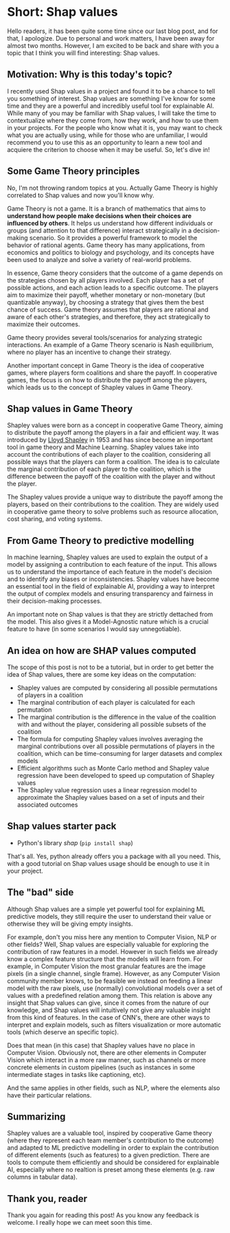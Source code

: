 # **Short: Shap values**

Hello readers, it has been quite some time since our last blog post, and for that, I apologize. Due to personal and work matters, I have been away for almost two months. However, I am excited to be back and share with you a topic that I think you will find interesting: Shap values.

## **Motivation: Why is this today's topic?**

I recently used Shap values in a project and found it to be a chance to tell you something of interest. Shap values are something I've know for some time and they are a powerful and incredibly useful tool for explainable AI. While many of you may be familiar with Shap values, I will take the time to contextualize where they come from, how they work, and how to use them in your projects. For the people who know what it is, you may want to check what you are actually using, while for those who are unfamiliar, I would recommend you to use this as an opportunity to learn a new tool and acquiere the criterion to choose when it may be useful. So, let's dive in!
 
 ## **Some Game Theory principles**
 
 No, I'm not throwing random topics at you. Actually Game Theory is highly correlated to Shap values and now you'll know why.
 
Game Theory is not a game. It is a branch of mathematics that aims to **understand how people make decisions when their choices are influenced by others**. It helps us understand how different individuals or groups (and attention to that difference) interact strategically in a decision-making scenario. So it provides a powerful framework to model the behavior of rational agents. Game theory has many applications, from economics and politics to biology and psychology, and its concepts have been used to analyze and solve a variety of real-world problems.

In essence, Game theory considers that the outcome of a game depends on the strategies chosen by all players involved. Each player has a set of possible actions, and each action leads to a specific outcome. The players aim to maximize their payoff, whether monetary or non-monetary (but quantizable anyway), by choosing a strategy that gives them the best chance of success. Game theory assumes that players are rational and aware of each other's strategies, and therefore, they act strategically to maximize their outcomes.

Game theory provides several tools/scenarios for analyzing strategic interactions. An example of a Game Theory scenario is Nash equilibrium, where no player has an incentive to change their strategy. 

Another important concept in Game Theory is the idea of cooperative games, where players form coalitions and share the payoff. In cooperative games, the focus is on how to distribute the payoff among the players, which leads us to the concept of Shapley values in Game Theory.

## **Shap values in Game Theory**

Shapley values were born as a concept in cooperative Game Theory, aiming to distribute the payoff among the players in a fair and efficient way. It was introduced by [Lloyd Shapley](https://en.wikipedia.org/wiki/Lloyd_Shapley) in 1953 and has since become an important tool in game theory and Machine Learning. Shapley values take into account the contributions of each player to the coalition, considering all possible ways that the players can form a coalition. The idea is to calculate the marginal contribution of each player to the coalition, which is the difference between the payoff of the coalition with the player and without the player.

The Shapley values provide a unique way to distribute the payoff among the players, based on their contributions to the coalition. They are widely used in cooperative game theory to solve problems such as resource allocation, cost sharing, and voting systems. 

## **From Game Theory to predictive modelling**

In machine learning, Shapley values are used to explain the output of a model by assigning a contribution to each feature of the input. This allows us to understand the importance of each feature in the model's decision and to identify any biases or inconsistencies. Shapley values have become an essential tool in the field of explainable AI, providing a way to interpret the output of complex models and ensuring transparency and fairness in their decision-making processes.

An important note on Shap values is that they are strictly dettached from the model. This also gives it a Model-Agnostic nature which is a crucial feature to have (in some scenarios I would say unnegotiable).

## **An idea on how are SHAP values computed**

The scope of this post is not to be a tutorial, but in order to get better the idea of Shap values, there are some key ideas on the computation:

* Shapley values are computed by considering all possible permutations of players in a coalition
* The marginal contribution of each player is calculated for each permutation
* The marginal contribution is the difference in the value of the coalition with and without the player, considering all possible subsets of the coalition
* The formula for computing Shapley values involves averaging the marginal contributions over all possible permutations of players in the coalition, which can be time-consuming for larger datasets and complex models
* Efficient algorithms such as Monte Carlo method and Shapley value regression have been developed to speed up computation of Shapley values
* The Shapley value regression uses a linear regression model to approximate the Shapley values based on a set of inputs and their associated outcomes

## **Shap values starter pack**

* Python's library *shap* (`pip install shap`)

That's all. Yes, python already offers you a package with all you need. This, with a good tutorial on Shap values usage should be enough to use it in your project.

## **The "bad" side**

Although Shap values are a simple yet powerful tool for explaining ML predictive models, they still require the user to understand their value or otherwise they will be giving empty insights. 

For example, don't you miss here any mention to Computer Vision, NLP or other fields? Well, Shap values are especially valuable for exploring the contribution of raw features in a model. However in such fields we already know a complex feature structure that the models will learn from. For example, in Computer Vision the most granular features are the image pixels (in a single channel, single frame). However, as any Computer Vision community member knows, to be feasible we instead on feeding a linear model with the raw pixels, use (normally) convolutional models over a set of values with a predefined relation among them. This relation is above any insight that Shap values can give, since it comes from the nature of our knowledge, and Shap values will intuitively not give any valuable insight from this kind of features. In the case of CNN's, there are other ways to interpret and explain models, such as filters visualization or more automatic tools (which deserve an specific topic).

Does that mean (in this case) that Shapley values have no place in Computer Vision. Obviously not, there are other elements in Computer Vision which interact in a more raw manner, such as channels or more concrete elements in custom pipelines (such as instances in some intermediate stages in tasks like captioning, etc).

And the same applies in other fields, such as NLP, where the elements also have their particular relations.

## Summarizing

Shapley values are a valuable tool, inspired by cooperative Game theory (where they represent each team member's contribution to the outcome) and adapted to ML predictive modelling in order to explain the contribution of different elements (such as features) to a given prediction. There are tools to compute them efficiently and should be considered for explainable AI, especially where no realtion is preset among these elements (e.g. raw columns in tabular data).

## Thank you, reader

Thank you again for reading this post! As you know any feedback is welcome. I really hope we can meet soon this time.







